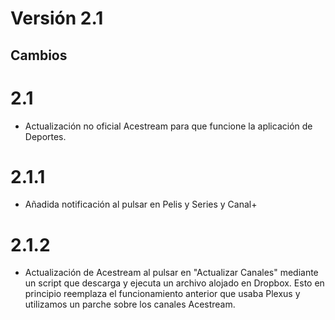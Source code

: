 # Versión 2.1

## Cambios
# 2.1
- Actualización no oficial Acestream para que funcione la aplicación de Deportes.
# 2.1.1
- Añadida notificación al pulsar en Pelis y Series y Canal+
# 2.1.2
- Actualización de Acestream al pulsar en "Actualizar Canales" mediante un script que descarga y ejecuta un archivo alojado en Dropbox. Esto en principio reemplaza el funcionamiento anterior que usaba Plexus y utilizamos un parche sobre los canales Acestream.
